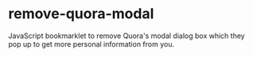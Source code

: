 remove-quora-modal
==================

JavaScript bookmarklet to remove Quora's modal dialog box which they pop up to get more personal information from you.

